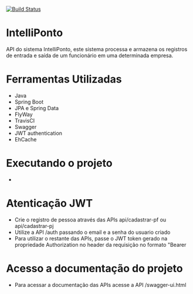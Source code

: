 [![Build Status](https://travis-ci.org/d-klotz/intelli-ponto-api.svg?branch=master)](https://travis-ci.org/d-klotz/intelli-ponto-api)

# IntelliPonto
API do sistema IntelliPonto, este sistema processa e armazena os registros de entrada e saída de um funcionário em uma determinada empresa. 

# Ferramentas Utilizadas
- Java
- Spring Boot
- JPA e Spring Data
- FlyWay
- TravisCI
- Swagger
- JWT authentication
- EhCache

# Executando o projeto
-

# Atenticação JWT
- Crie o registro de pessoa através das APIs api/cadastrar-pf ou api/cadastrar-pj
- Utilize a API /auth passando o email e a senha do usuario criado
- Para utilizar o restante das APIs, passe o JWT token gerado na propriedade Authorization no header da requisição no formato "Bearer <JWT Token> 

# Acesso a documentação do projeto
- Para acessar a documentação das APIs acesse a API /swagger-ui.html
